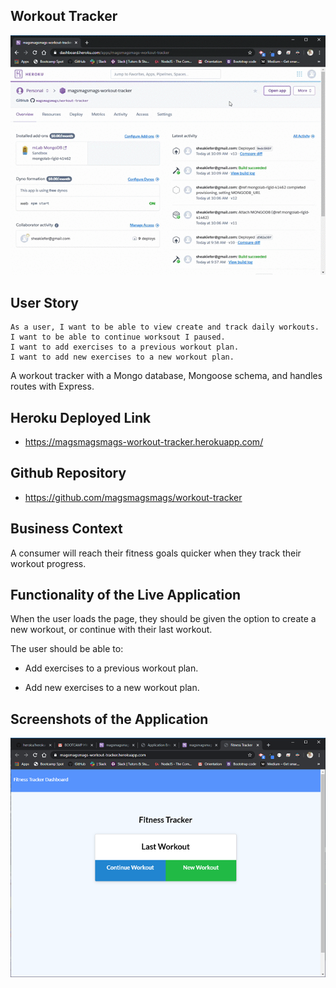 ## Workout Tracker

![Screenshot](./screenrecord2.gif)

## User Story

```
As a user, I want to be able to view create and track daily workouts.
I want to be able to continue worksout I paused.
I want to add exercises to a previous workout plan.
I want to add new exercises to a new workout plan.
```

A workout tracker with a Mongo database, Mongoose schema, and handles routes with Express.

## Heroku Deployed Link
* https://magsmagsmags-workout-tracker.herokuapp.com/

## Github Repository
* https://github.com/magsmagsmags/workout-tracker

## Business Context

A consumer will reach their fitness goals quicker when they track their workout progress.


## Functionality of the Live Application

When the user loads the page, they should be given the option to create a new workout, or continue with their last workout.

The user should be able to:

  * Add exercises to a previous workout plan.

  * Add new exercises to a new workout plan.


## Screenshots of the Application

![Screenshot](./screenshot2.png)